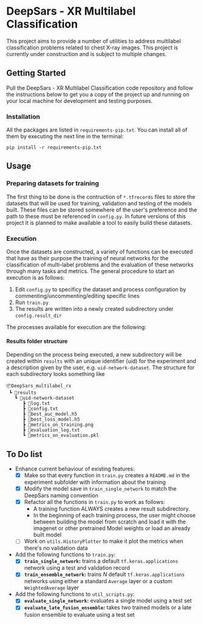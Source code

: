 # DeepSars - XR Multilabel Classification

This project aims to provide a number of utilities to address multilabel classification problems related to chest X-ray images. This project is currently under construction and is subject to multiple changes.

## Getting Started

Pull the DeepSars - XR Multilabel Classification code repository and follow the instructions below to get you a copy of the project up and running on your local machine for development and testing purposes. 

### Installation

All the packages are listed in `requirements-pip.txt`. You can install all of them by executing the next line in the terminal:

```
pip install -r requirements-pip.txt
```

## Usage

### Preparing datasets for training

The first thing to be done is the contruction of `*.tfrecords` files to store the datasets that will be used for training, validation and testing of the models built. These files can be stored somewhere of the user's preference and the path to these must be referenced in `config.py`. In future versions of this project it is planned to make available a tool to easily build these datasets.

### Execution

Once the datasets are constructed, a variety of functions can be executed that have as their purpose the training of neural networks for the classification of multi-label problems and the evaluation of these networks through many tasks and metrics. The general procedure to start an execution is as follows:

1. Edit `config.py` to specificy the dataset and process configuration by commenting/uncommenting/editing specific lines
2. Run `train.py`
3. The results are written into a newly created subdirectory under `config.result_dir`

The processes available for execution are the following:


#### Results folder structure

Depending on the process being executed, a new subdirectory will be created within `results` with an unique identifier (uid) for the experiment and a description given by the user, e.g. `uid-network-dataset`. The structure for each subdirectory looks something like

```
📦DeepSars_multilabel_rx
 ┗ 📂results
   ┗ 📂uid-network-dataset
      ┣ 📜log.txt
      ┣ 📜config.txt
      ┣ 📜best_auc_model.h5
      ┣ 📜best_loss_model.h5
      ┣ 📜metrics_on_training.png
      ┣ 📜evaluation_log.txt
      ┗ 📜metrics_on_evaluation.pkl
```

## To Do list

- Enhance current behaviour of existing features:
  - [x] Make so that every function in `train.py` creates a `README.md` in the experiment subfolder with information about the training
  - [x] Modify the model save in `train_single_network` to match the DeepSars naming convention
  - [x] Refactor all the functions in `train.py` to work as follows:
    - A training function ALWAYS creates a new result subdirectory.
    - In the beginning of each training process, the user might choose between building the model from scratch and load it with the imagenet or other pretrained Model weights or load an already built model
  - [ ] Work on `utils.HistoryPlotter` to make it plot the metrics when there's no validation data
- Add the following functions to `train.py`:
  - [x] **`train_single_network`:** trains a default `tf.keras.applications` network using a test and validation record
  - [x] **`train_ensemble_network`:** trains $N$ default `tf.keras.applications` networks using either a standard `Average` layer or a custom `WeightedAverage` layer
- Add the following functions to `util_scripts.py`:
  - [x] **`evaluate_single_network`:** evaluates a single model using a test set
  - [x] **`evaluate_late_fusion_ensemble`:** takes two trained models or a late fusion ensemble to evaluate using a test set